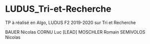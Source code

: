 # LUDUS_Tri-et-Recherche
TP à réalisé en Algo, LUDUS F2 2019-2020 sur Tri et Recherche

BAUER Nicolas
CORNU Luc [LEAD]
MOSCHLER Romain
SEMIVOLOS Nicolas
